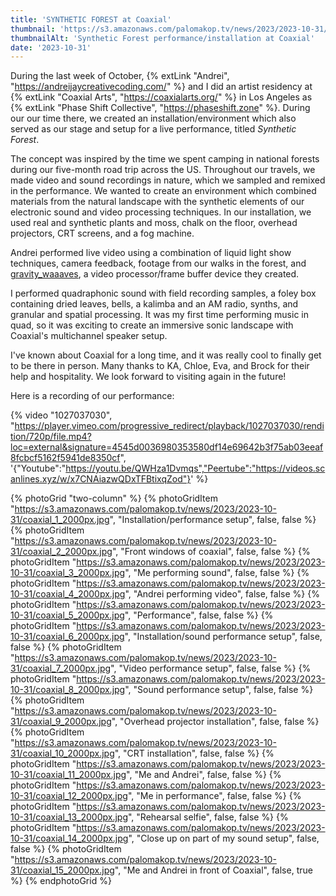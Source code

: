 ```yaml
---
title: 'SYNTHETIC FOREST at Coaxial'
thumbnail: 'https://s3.amazonaws.com/palomakop.tv/news/2023/2023-10-31/synthetic_forest_1440px.jpg'
thumbnailAlt: 'Synthetic Forest performance/installation at Coaxial'
date: '2023-10-31'
---
```


During the last week of October, {% extLink "Andrei", "https://andreijaycreativecoding.com/" %} and I did an artist residency at {% extLink "Coaxial Arts", "https://coaxialarts.org/" %} in Los Angeles as {% extLink "Phase Shift Collective", "https://phaseshift.zone" %}. During our our time there, we created an installation/environment which also served as our stage and setup for a live performance, titled *Synthetic Forest*.

The concept was inspired by the time we spent camping in national forests during our five-month road trip across the US. Throughout our travels, we made video and sound recordings in nature, which we sampled and remixed in the performance. We wanted to create an environment which combined materials from the natural landscape with the synthetic elements of our electronic sound and video processing techniques. In our installation, we used real and synthetic plants and moss, chalk on the floor, overhead projectors, CRT screens, and a fog machine.

Andrei performed live video using a combination of liquid light show techniques, camera feedback, footage from our walks in the forest, and <a href="https://andreijaycreativecoding.com/GRAVITY_WAAAVES" rel="noopener" target="_blank">gravity_waaaves</a>, a video processor/frame buffer device they created.

I performed quadraphonic sound with field recording samples, a foley box containing dried leaves, bells, a kalimba and an AM radio, synths, and granular and spatial processing. It was my first time performing music in quad, so it was exciting to create an immersive sonic landscape with Coaxial's multichannel speaker setup.

I've known about Coaxial for a long time, and it was really cool to finally get to be there in person. Many thanks to KA, Chloe, Eva, and Brock for their help and hospitality. We look forward to visiting again in the future!

Here is a recording of our performance:

{% video "1027037030", "https://player.vimeo.com/progressive_redirect/playback/1027037030/rendition/720p/file.mp4?loc=external&signature=4545d0036980353580df14e69642b3f75ab03eeaf8fcbcf5162f5941de8350cf", '{"Youtube":"https://youtu.be/QWHza1Dvmqs","Peertube":"https://videos.scanlines.xyz/w/x7CNAiazwQDxTFBtixqZod"}' %}

{% photoGrid "two-column" %}
{% photoGridItem "https://s3.amazonaws.com/palomakop.tv/news/2023/2023-10-31/coaxial_1_2000px.jpg", "Installation/performance setup", false, false %}
{% photoGridItem "https://s3.amazonaws.com/palomakop.tv/news/2023/2023-10-31/coaxial_2_2000px.jpg", "Front windows of coaxial", false, false %}
{% photoGridItem "https://s3.amazonaws.com/palomakop.tv/news/2023/2023-10-31/coaxial_3_2000px.jpg", "Me performing sound", false, false %}
{% photoGridItem "https://s3.amazonaws.com/palomakop.tv/news/2023/2023-10-31/coaxial_4_2000px.jpg", "Andrei performing video", false, false %}
{% photoGridItem "https://s3.amazonaws.com/palomakop.tv/news/2023/2023-10-31/coaxial_5_2000px.jpg", "Performance", false, false %}
{% photoGridItem "https://s3.amazonaws.com/palomakop.tv/news/2023/2023-10-31/coaxial_6_2000px.jpg", "Installation/sound performance setup", false, false %}
{% photoGridItem "https://s3.amazonaws.com/palomakop.tv/news/2023/2023-10-31/coaxial_7_2000px.jpg", "Video performance setup", false, false %}
{% photoGridItem "https://s3.amazonaws.com/palomakop.tv/news/2023/2023-10-31/coaxial_8_2000px.jpg", "Sound performance setup", false, false %}
{% photoGridItem "https://s3.amazonaws.com/palomakop.tv/news/2023/2023-10-31/coaxial_9_2000px.jpg", "Overhead projector installation", false, false %}
{% photoGridItem "https://s3.amazonaws.com/palomakop.tv/news/2023/2023-10-31/coaxial_10_2000px.jpg", "CRT installation", false, false %}
{% photoGridItem "https://s3.amazonaws.com/palomakop.tv/news/2023/2023-10-31/coaxial_11_2000px.jpg", "Me and Andrei", false, false %}
{% photoGridItem "https://s3.amazonaws.com/palomakop.tv/news/2023/2023-10-31/coaxial_12_2000px.jpg", "Me in performance", false, false %}
{% photoGridItem "https://s3.amazonaws.com/palomakop.tv/news/2023/2023-10-31/coaxial_13_2000px.jpg", "Rehearsal selfie", false, false %}
{% photoGridItem "https://s3.amazonaws.com/palomakop.tv/news/2023/2023-10-31/coaxial_14_2000px.jpg", "Close up on part of my sound setup", false, false %}
{% photoGridItem "https://s3.amazonaws.com/palomakop.tv/news/2023/2023-10-31/coaxial_15_2000px.jpg", "Me and Andrei in front of Coaxial", false, true %}
{% endphotoGrid %}

